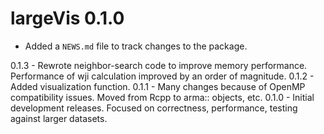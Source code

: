 # largeVis 0.1.0

* Added a `NEWS.md` file to track changes to the package.

0.1.3 - Rewrote neighbor-search code to improve memory performance. Performance of wji calculation improved by an order of magnitude.
0.1.2 - Added visualization function.
0.1.1 - Many changes because of OpenMP compatibility issues. Moved from Rcpp to arma:: objects, etc. 
0.1.0 - Initial development releases.  Focused on correctness, performance, testing against larger datasets.

